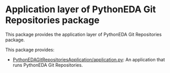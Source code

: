 # Application layer of PythonEDA Git Repositories package

This package provides the application layer of PythonEDA Git Repositories package.

This package provides:
- [PythonEDAGitRepositoriesApplication/application.py](PythonEDAGitRepositoriesApplication/application.py "GitRepositories"): An application that runs PythonEDA Git Repositories.
